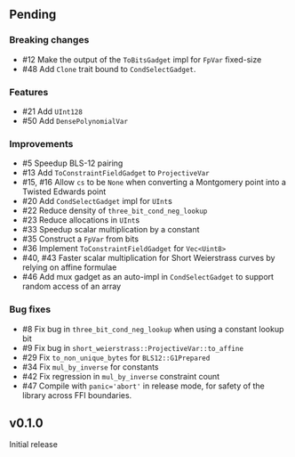 ## Pending

### Breaking changes
- #12 Make the output of the `ToBitsGadget` impl for `FpVar` fixed-size
- #48 Add `Clone` trait bound to `CondSelectGadget`.

### Features
- #21 Add `UInt128`
- #50 Add `DensePolynomialVar`

### Improvements
- #5 Speedup BLS-12 pairing
- #13 Add `ToConstraintFieldGadget` to `ProjectiveVar`
- #15, #16 Allow `cs` to be `None` when converting a Montgomery point into a Twisted Edwards point
- #20 Add `CondSelectGadget` impl for `UInt`s
- #22 Reduce density of `three_bit_cond_neg_lookup`
- #23 Reduce allocations in `UInt`s
- #33 Speedup scalar multiplication by a constant
- #35 Construct a `FpVar` from bits
- #36 Implement `ToConstraintFieldGadget` for `Vec<Uint8>`
- #40, #43 Faster scalar multiplication for Short Weierstrass curves by relying on affine formulae
- #46 Add mux gadget as an auto-impl in `CondSelectGadget` to support random access of an array

### Bug fixes
- #8 Fix bug in `three_bit_cond_neg_lookup` when using a constant lookup bit
- #9 Fix bug in `short_weierstrass::ProjectiveVar::to_affine` 
- #29 Fix `to_non_unique_bytes` for `BLS12::G1Prepared`
- #34 Fix `mul_by_inverse` for constants
- #42 Fix regression in `mul_by_inverse` constraint count
- #47 Compile with `panic='abort'` in release mode, for safety of the library across FFI boundaries.

## v0.1.0

Initial release
